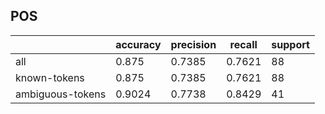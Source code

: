 
## POS

|                  | accuracy | precision | recall | support |
|------------------|----------|-----------|--------|---------|
| all              | 0.875    | 0.7385    | 0.7621 | 88      |
| known-tokens     | 0.875    | 0.7385    | 0.7621 | 88      |
| ambiguous-tokens | 0.9024   | 0.7738    | 0.8429 | 41      |

